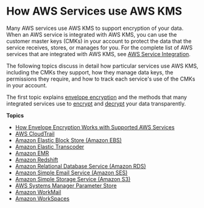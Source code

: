 # How AWS Services use AWS KMS<a name="service-integration"></a>

Many AWS services use AWS KMS to support encryption of your data\. When an AWS service is integrated with AWS KMS, you can use the customer master keys \(CMKs\) in your account to protect the data that the service receives, stores, or manages for you\. For the complete list of AWS services that are integrated with AWS KMS, see [AWS Service Integration](https://aws.amazon.com/kms/details/#integration)\.

The following topics discuss in detail how particular services use AWS KMS, including the CMKs they support, how they manage data keys, the permissions they require, and how to track each service's use of the CMKs in your account\.

The first topic explains [envelope encryption](workflow.md) and the methods that many integrated services use to [encrypt](workflow.md#encrypting_user_data) and [decrypt](workflow.md#decrypting_user_data) your data transparently\.

**Topics**
+ [How Envelope Encryption Works with Supported AWS Services](workflow.md)
+ [AWS CloudTrail](services-cloudtrail.md)
+ [Amazon Elastic Block Store \(Amazon EBS\)](services-ebs.md)
+ [Amazon Elastic Transcoder](services-et.md)
+ [Amazon EMR](services-emr.md)
+ [Amazon Redshift](services-redshift.md)
+ [Amazon Relational Database Service \(Amazon RDS\)](services-rds.md)
+ [Amazon Simple Email Service \(Amazon SES\)](services-ses.md)
+ [Amazon Simple Storage Service \(Amazon S3\)](services-s3.md)
+ [AWS Systems Manager Parameter Store](services-parameter-store.md)
+ [Amazon WorkMail](services-wm.md)
+ [Amazon WorkSpaces](services-workspaces.md)